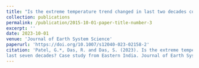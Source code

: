 ```yaml
---
title: "Is the extreme temperature trend changed in last two decades compared to last seven decades? Case study from Eastern India"
collection: publications
permalink: /publication/2015-10-01-paper-title-number-3
excerpt: ''
date: 2023-10-01
venue: 'Journal of Earth System Science'
paperurl: 'https://doi.org/10.1007/s12040-023-02158-2'
citation: 'Patel, G.*, Das, R. and Das, S. (2023). Is the extreme temperature trend changed in last two decades compared to 
last seven decades? Case study from Eastern India. Journal of Earth System Science, 132(3), 140.'
---
```



